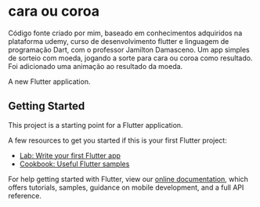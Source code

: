 # cara ou coroa

Código fonte criado por mim, baseado em conhecimentos adquiridos na plataforma udemy, curso de desenvolvimento flutter e linguagem de programação Dart, com o professor Jamilton Damasceno.
Um app simples de sorteio com moeda, jogando a sorte para cara ou coroa como resultado.
Foi adicionado uma animação ao resultado da moeda.

A new Flutter application.

## Getting Started

This project is a starting point for a Flutter application.

A few resources to get you started if this is your first Flutter project:

- [Lab: Write your first Flutter app](https://flutter.dev/docs/get-started/codelab)
- [Cookbook: Useful Flutter samples](https://flutter.dev/docs/cookbook)

For help getting started with Flutter, view our
[online documentation](https://flutter.dev/docs), which offers tutorials,
samples, guidance on mobile development, and a full API reference.

